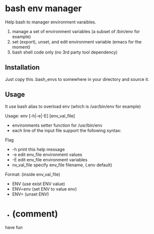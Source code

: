 bash env manager
================

Help bash to manager environment varaibles.

1. manage a set of environment variables (a subset of /bin/env for example)
2. set (export), unset, and edit environment variable (emacs for the moment)
3. bash shell code only (no 3rd party tool dependency)

Installation
------------
Just copy this .bash_envs to somewhere in your directory and source it.

Usage
------------
It use bash alias to overload env (which is /usr/bin/env for example)

Usage: env [-h|-e|-E] [env_val_file]
- environments setter function for /usr/bin/env
- each line of the input file support the following syntax:

Flag
- -h           print this help message
- -e           edit env_file environment values
- -E           edit env_file environment variables
- nv_val_file  specify env_file filename, (.env default)

Format: (inside env_val_file)
- ENV      (use exist ENV value)
- ENV=env  (set ENV to value env)
- ENV=     (unset ENV)
- #        (comment)


have fun



